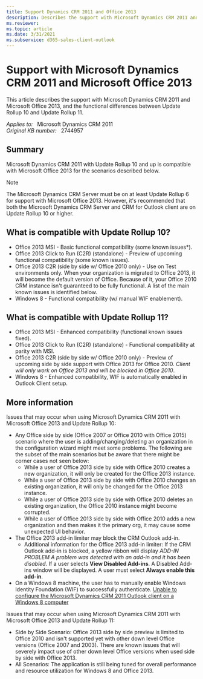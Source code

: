 ```yaml
---
title: Support Dynamics CRM 2011 and Office 2013
description: Describes the support with Microsoft Dynamics CRM 2011 and Microsoft Office 2013, and the functional differences between Update Rollup 10 and Update Rollup 11.
ms.reviewer: 
ms.topic: article
ms.date: 3/31/2021
ms.subservice: d365-sales-client-outlook
---
```

# Support with Microsoft Dynamics CRM 2011 and Microsoft Office 2013

This article describes the support with Microsoft Dynamics CRM 2011 and Microsoft Office 2013, and the functional differences between Update Rollup 10 and Update Rollup 11.

_Applies to:_ &nbsp; Microsoft Dynamics CRM 2011  
_Original KB number:_ &nbsp; 2744957

## Summary

Microsoft Dynamics CRM 2011 with Update Rollup 10 and up is compatible with Microsoft Office 2013 for the scenarios described below.

> [!NOTE]
> The Microsoft Dynamics CRM Server must be on at least Update Rollup 6 for support with Microsoft Office 2013. However, it's recommended that both the Microsoft Dynamics CRM Server and CRM for Outlook client are on Update Rollup 10 or higher.

## What is compatible with Update Rollup 10?

- Office 2013 MSI - Basic functional compatibility (some known issues*).
- Office 2013 Click to Run (C2R) (standalone) - Preview of upcoming functional compatibility (some known issues).
- Office 2013 C2R (side by side w/ Office 2010 only) - Use on Test environments only. When your organization is migrated to Office 2013, it will become the default version of Office. Because of it, your Office 2010 CRM instance isn't guaranteed to be fully functional. A list of the main known issues is identified below.
- Windows 8 - Functional compatibility (w/ manual WIF enablement).

## What is compatible with Update Rollup 11?

- Office 2013 MSI - Enhanced compatibility (functional known issues fixed).
- Office 2013 Click to Run (C2R) (standalone) - Functional compatibility at parity with MSI.
- Office 2013 C2R (side by side w/ Office 2010 only) - Preview of upcoming side by side support with Office 2013 for Office 2010. *Client will only work on Office 2013 and will be blocked in Office 2010*.
- Windows 8 - Enhanced compatibility, WIF is automatically enabled in Outlook Client setup.

## More information

Issues that may occur when using Microsoft Dynamics CRM 2011 with Microsoft Office 2013 and Update Rollup 10:

- Any Office side by side (Office 2007 or Office 2010 with Office 2015) scenario where the user is adding/changing/deleting an organization in the configuration wizard might meet some problems. The following are the subset of the main scenarios but be aware that there might be corner cases not seen below:
  - While a user of Office 2013 side by side with Office 2010 creates a new organization, it will only be created for the Office 2013 instance.
  - While a user of Office 2013 side by side with Office 2010 changes an existing organization, it will only be changed for the Office 2013 instance.
  - While a user of Office 2013 side by side with Office 2010 deletes an existing organization, the Office 2010 instance might become corrupted.
  - While a user of Office 2013 side by side with Office 2010 adds a new organization and then makes it the primary org, it may cause some unexpected UI behavior.
- The Office 2013 add-in limiter may block the CRM Outlook add-in.
  - Additional information for the Office 2013 add-in limiter: If the CRM Outlook add-in is blocked, a yellow ribbon will display *ADD-IN PROBLEM A problem was detected with an add-in and it has been disabled.* If a user selects **View Disabled Add-ins**. A Disabled Add-ins window will be displayed. A user must select **Always enable this add-in**.
- On a Windows 8 machine, the user has to manually enable Windows Identity Foundation (WIF) to successfully authenticate. [Unable to configure the Microsoft Dynamics CRM 2011 Outlook client on a Windows 8 computer](https://support.microsoft.com/help/2727137)

Issues that may occur when using Microsoft Dynamics CRM 2011 with Microsoft Office 2013 and Update Rollup 11:

- Side by Side Scenario: Office 2013 side by side preview is limited to Office 2010 and isn't supported yet with other down level Office versions (Office 2007 and 2003). There are known issues that will severely impact use of other down level Office versions when used side by side with Office 2013.
- All Scenarios: The application is still being tuned for overall performance and resource utilization for Windows 8 and Office 2013.
